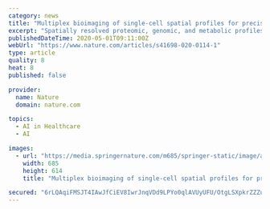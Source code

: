 ```yaml
---
category: news
title: "Multiplex bioimaging of single-cell spatial profiles for precision cancer diagnostics and therapeutics"
excerpt: "Spatially resolved proteomic, genomic, and metabolic profiles of human cancers are now possible at the single-cell level. This perspective discusses spatial bioimaging methods to decipher the cascade of microenvironments in solid and liquid biopsies."
publishedDateTime: 2020-05-01T09:11:00Z
webUrl: "https://www.nature.com/articles/s41698-020-0114-1"
type: article
quality: 8
heat: 8
published: false

provider:
  name: Nature
  domain: nature.com

topics:
  - AI in Healthcare
  - AI

images:
  - url: "https://media.springernature.com/m685/springer-static/image/art%3A10.1038%2Fs41698-020-0114-1/MediaObjects/41698_2020_114_Fig1_HTML.png"
    width: 685
    height: 614
    title: "Multiplex bioimaging of single-cell spatial profiles for precision cancer diagnostics and therapeutics"

secured: "6rLQAqiFMSJT4IAwJfCiEV8IwrJnqVDd9LPYo0qlAVUyUFU/OtgLSXpkrZZZuFyZwmpeItvJgowLCSKkLhc/JSSOqjH/bH7nHNXD2eIzeZ/WIlMqI4tYsRULwPtGf3nwLC1zrQTFgC3tBxN2tFVNC/G+Kc3IiebRe+jKzwLxsO+YOLTGIZmVhO/LZnWL8erShpdllQct8bBLPCHOZ/FFnOstBwhfCevs/iIAKsDUd9svIztNO8CqAwdNh2BJO682HoFiKFTRGEgwIEt/EQr+KmnT1af+HjpJBUdvX6X+uYRJjvVk3Y4QLMTArVtN51Hi9NpyO68KjteLkb7zkmsFGgPi52gY5xGUvtCKMcofMKU3y9JGOf3wtK9EK/UJMVJI6JneZtO97g58QDJe7GN42Pa8W+gjOPyIBAjeZwjsn01JeBodkX0lK+Y8TEX+92XI3njXxhnWYjjDup+Us3rfingJ4XLDgaXDg0oXKyvZ6sI=;1ZRMSP0K6LigZjaYGVz1Eg=="
---
```


